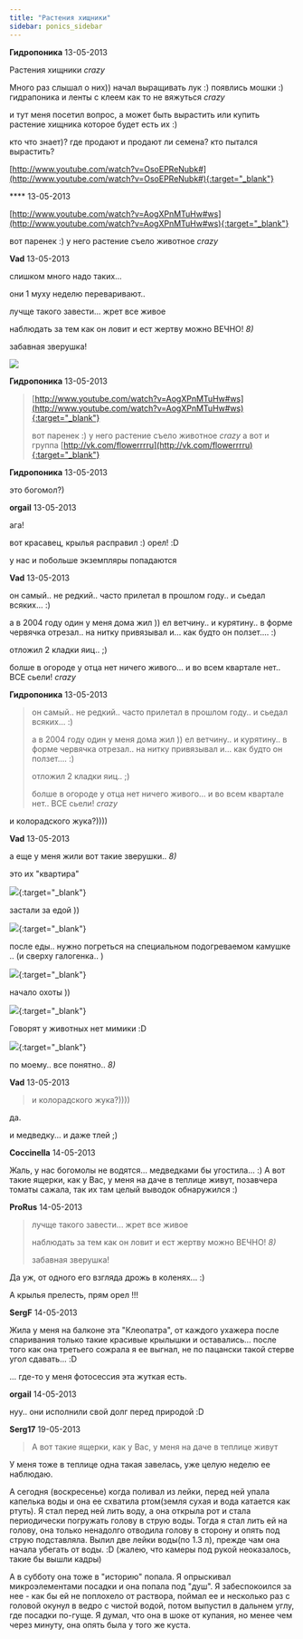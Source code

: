 ```yaml
---
title: "Растения хищники"
sidebar: ponics_sidebar
---
```


**Гидропоника** 13-05-2013

Растения хищники *crazy*

Много раз слышал о них)) начал выращивать лук :) появлись мошки :) гидрапоника и ленты с клеем как то не вяжуться *crazy*

и тут меня посетил вопрос, а может быть вырастить или купить растение хищника которое будет есть их :) 

кто что знает)? где продают и продают ли семена? кто пытался вырастить?

[http://www.youtube.com/watch?v=OsoEPReNubk#](http://www.youtube.com/watch?v=OsoEPReNubk#){:target="_blank"}


**** 13-05-2013

[http://www.youtube.com/watch?v=AogXPnMTuHw#ws](http://www.youtube.com/watch?v=AogXPnMTuHw#ws){:target="_blank"}

вот паренек :) у него растение съело животное *crazy* 


**Vad** 13-05-2013

слишком много надо таких...

они 1 муху неделю переваривают..

лучще такого завести... жрет все живое

наблюдать за тем как он ловит и ест жертву можно ВЕЧНО! *8)*

забавная зверушка!

![](http://www.allkross.ru/images/stories/44812414_bogomol03.jpg)


**Гидропоника** 13-05-2013

> [http://www.youtube.com/watch?v=AogXPnMTuHw#ws](http://www.youtube.com/watch?v=AogXPnMTuHw#ws){:target="_blank"}
> 
> вот паренек :) у него растение съело животное *crazy* а вот и группа [http://vk.com/flowerrrru](http://vk.com/flowerrrru){:target="_blank"}



**Гидропоника** 13-05-2013

это богомол?)


**orgail** 13-05-2013

ага!

вот красавец, крылья расправил :) орел! :D

у нас и побольше экземпляры попадаются


**Vad** 13-05-2013

он самый.. не редкий.. часто прилетал в прошлом году.. и сьедал всяких... :)

а в 2004 году один у меня дома жил )) ел ветчину.. и курятину.. в форме червячка отрезал.. на нитку привязывал и... как будто он ползет.... :)

отложил 2 кладки яиц.. ;)

болше в огороде у отца нет ничего живого... и во всем квартале нет.. ВСЕ сьели! *crazy*


**Гидропоника** 13-05-2013

> он самый.. не редкий.. часто прилетал в прошлом году.. и сьедал всяких... :)
> 
> а в 2004 году один у меня дома жил )) ел ветчину.. и курятину.. в форме червячка отрезал.. на нитку привязывал и... как будто он ползет.... :)
> 
> отложил 2 кладки яиц.. ;)
> 
> болше в огороде у отца нет ничего живого... и во всем квартале нет.. ВСЕ сьели! *crazy*

и колорадского жука?)))) 


**Vad** 13-05-2013

а еще у меня жили вот такие зверушки.. *8)*

это их "квартира"

[![](/imagehost/thumbs/dscn1680.jpg)](https://t.me/ponics_ru_files/10550){:target="_blank"}

застали за едой ))

[![](/imagehost/thumbs/dscn1660.jpg)](https://t.me/ponics_ru_files/10551){:target="_blank"}

после еды.. нужно погреться на специальном подогреваемом камушке .. (и сверху галогенка.. )

[![](/imagehost/thumbs/dscn1681.jpg)](https://t.me/ponics_ru_files/10552){:target="_blank"}

начало охоты ))

[![](/imagehost/thumbs/dscn1673.jpg)](https://t.me/ponics_ru_files/10553){:target="_blank"}

Говорят у животных нет мимики :D

[![](/imagehost/thumbs/dscn1693.jpg)](https://t.me/ponics_ru_files/10554){:target="_blank"}

по моему.. все понятно.. *8)*


**Vad** 13-05-2013

> и колорадского жука?))))

да.

и медведку... и даже тлей ;)


**Coccinella** 14-05-2013

Жаль, у нас богомолы не водятся... медведками бы угостила... :) А вот такие ящерки, как у Вас, у меня на даче в теплице живут, позавчера томаты сажала, так их там целый выводок обнаружился :)


**ProRus** 14-05-2013

> лучще такого завести... жрет все живое
> 
> наблюдать за тем как он ловит и ест жертву можно ВЕЧНО! *8)* 
> 
> забавная зверушка!

Да уж, от одного его взгляда дрожь в коленях... :)

А крылья прелесть, прям орел !!!


**SergF** 14-05-2013

Жила у меня на балконе эта "Клеопатра", от каждого ухажера после спаривания только такие красивые крылышки и оставались... после того как она третьего сожрала я ее выгнал, не по пацански такой стерве угол сдавать... :D

... где-то у меня фотосессия эта жуткая есть.


**orgail** 14-05-2013

нуу.. они исполнили свой долг перед природой :D


**Serg17** 19-05-2013

> А вот такие ящерки, как у Вас, у меня на даче в теплице живут

У меня тоже в теплице одна такая завелась, уже целую неделю ее наблюдаю.

А сегодня (воскресенье) когда поливал из лейки, перед ней упала капелька воды и она ее схватила ртом(земля сухая и вода катается как ртуть). Я стал перед ней лить воду, а она открыла рот и стала периодически погружать голову в струю воды. Тогда я стал лить ей на голову, она только ненадолго отводила голову в сторону и опять под струю подставляла. Вылил две лейки воды(по 1.3 л), прежде чам она начала убегать от воды. :D (жалею, что камеры под рукой неоказалось, такие бы вышли кадры)

А в субботу она тоже в "историю" попала. Я опрыскивал микроэлементами посадки и она попала под "душ". Я забеспокоился за нее - как бы ей не поплохело от раствора, поймал ее и несколько раз с головой окунул в ведро с чистой водой, потом выпустил в дальнем углу, где посадки по-гуще. Я думал, что она в шоке от купания, но менее чем через минуту, она опять была у того же куста.



